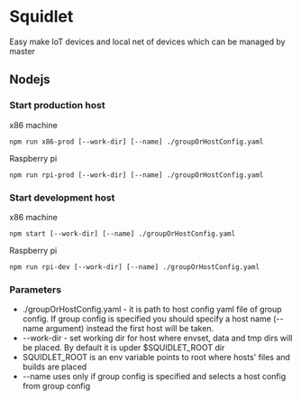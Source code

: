# Squidlet

Easy make IoT devices and local net of devices which can be managed by master


## Nodejs
 
### Start production host

x86 machine

    npm run x86-prod [--work-dir] [--name] ./groupOrHostConfig.yaml
    
Raspberry pi

    npm run rpi-prod [--work-dir] [--name] ./groupOrHostConfig.yaml

### Start development host
 
x86 machine

    npm start [--work-dir] [--name] ./groupOrHostConfig.yaml
    
Raspberry pi

    npm run rpi-dev [--work-dir] [--name] ./groupOrHostConfig.yaml

### Parameters

* ./groupOrHostConfig.yaml - it is path to host config yaml file of group config.
  If group config is specified you should specify a host name (--name argument)
  instead the first host will be taken.
* --work-dir - set working dir for host where envset, data and tmp dirs will be placed.
  By default it is upder $SQUIDLET_ROOT dir
* SQUIDLET_ROOT is an env variable points to root where hosts' files and builds are placed
* --name uses only if group config is specified
  and selects a host config from group config

